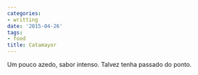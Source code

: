 ```yaml
---
categories:
- writting
date: '2015-04-26'
tags:
- food
title: Catamayor
---
```


Um pouco azedo, sabor intenso. Talvez tenha passado do ponto.